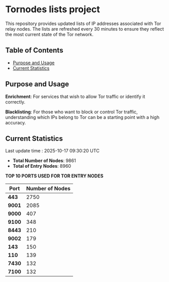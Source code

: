 # Tornodes lists project

This repository provides updated lists of IP addresses associated with Tor relay nodes. The lists are refreshed every 30 minutes to ensure they reflect the most current state of the Tor network.

## Table of Contents

- [Purpose and Usage](#purpose-and-usage)
- [Current Statistics](#current-statistics)


## Purpose and Usage

**Enrichment**: For services that wish to allow Tor traffic or identify it correctly.

**Blacklisting**: For those who want to block or control Tor traffic, understanding which IPs belong to Tor can be a starting point with a high accuracy.

## Current Statistics

Last update time : 2025-10-17 09:30:20 UTC

- **Total Number of Nodes**: 9861
- **Total of Entry Nodes**: 8960

**TOP 10 PORTS USED FOR TOR ENTRY NODES**

| **Port** | **Number of Nodes** |
|------|-----------------|
| **443**   | 2750  |
| **9001**   | 2085  |
| **9000**   | 407  |
| **9100**   | 348  |
| **8443**   | 210  |
| **9002**   | 179  |
| **143**   | 150  |
| **110**   | 139  |
| **7430**   | 132  |
| **7100**   | 132  |

